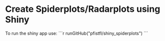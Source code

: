 # Create Spiderplots/Radarplots using Shiny

To run the shiny app use:
´´´r
runGitHub("pfistfl/shiny_spiderplots")
´´´
